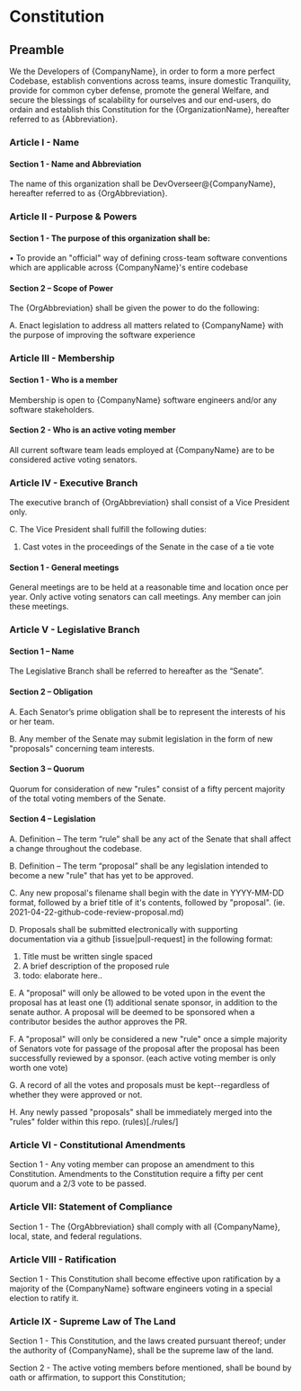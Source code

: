 # Constitution

## Preamble
We the Developers of {CompanyName}, in order to form a more perfect Codebase, establish conventions across teams, insure domestic Tranquility, provide for common cyber defense, promote the general Welfare, and secure the blessings of scalability for ourselves and our end-users, do ordain and establish this Constitution for the {OrganizationName}, hereafter referred to as {Abbreviation}.

### Article I - Name

#### Section 1 - Name and Abbreviation

The name of this organization shall be DevOverseer@{CompanyName}, hereafter referred to as {OrgAbbreviation}.


### Article II - Purpose & Powers

#### Section 1 - The purpose of this organization shall be:

• To provide an "official" way of defining cross-team software conventions which are applicable across {CompanyName}'s entire codebase

#### Section 2 – Scope of Power

The {OrgAbbreviation} shall be given the power to do the following:

A. Enact legislation to address all matters related to {CompanyName} with the purpose of improving
the software experience

### Article III - Membership

#### Section 1 - Who is a member

Membership is open to {CompanyName} software engineers and/or any software
stakeholders. 

#### Section 2 - Who is an active voting member

All current software team leads employed at {CompanyName} are to be considered active voting senators.


### Article IV - Executive Branch

The executive branch of {OrgAbbreviation} shall consist of a Vice President only.

C. The Vice President shall fulfill the following duties:

1. Cast votes in the proceedings of the Senate in the case of a tie vote

#### Section 1 - General meetings

General meetings are to be held at a reasonable time and location once per year. Only active voting senators can call meetings. Any member can join these meetings.


### Article V - Legislative Branch

#### Section 1 – Name

The Legislative Branch shall be referred to hereafter as the “Senate”.

#### Section 2 – Obligation

A. Each Senator’s prime obligation shall be to represent the interests of his or her team.

B. Any member of the Senate may submit legislation in the form of new "proposals" 
concerning team interests.

#### Section 3 – Quorum

Quorum for consideration of new "rules" consist of a fifty percent majority of the total voting members of
the Senate.

#### Section 4 – Legislation

A. Definition – The term “rule” shall be any act of the Senate that shall affect a change throughout
the codebase.

B. Definition – The term “proposal” shall be any legislation intended to become a new "rule" that has yet to be approved.

C. Any new proposal's filename shall begin with the date in YYYY-MM-DD format, followed by a brief title of it's contents, followed by "proposal". (ie. 2021-04-22-github-code-review-proposal.md)

D. Proposals shall be submitted electronically with supporting documentation via a github [issue|pull-request] in the following format:

1. Title must be written single spaced
2. A brief description of the proposed rule
3. todo: elaborate here..


E. A "proposal" will only be allowed to be voted upon in the event the proposal has at least one (1) additional senate sponsor, in addition to the senate author. A proposal will be deemed to be sponsored when a contributor besides the author approves the PR.

F. A "proposal" will only be considered a new "rule" once a simple majority of Senators vote for passage of the proposal after the proposal has been successfully reviewed by a sponsor. (each active voting member is only worth one vote)

G. A record of all the votes and proposals must be kept--regardless of whether they were approved or not.

H. Any newly passed "proposals" shall be immediately merged into the "rules" folder within this repo. (rules)[./rules/]

### Article VI - Constitutional Amendments


Section 1 - Any voting member can propose an amendment to this Constitution. Amendments to the Constitution require a
fifty per cent quorum and a 2/3 vote to be passed. 

### Article VII: Statement of Compliance

Section 1 - The {OrgAbbreviation} shall comply with all {CompanyName}, local, state, and federal
regulations.


### Article VIII - Ratification

Section 1 - This Constitution shall become effective upon ratification by
a majority of the {CompanyName} software engineers voting in a special election to ratify it.

### Article IX - Supreme Law of The Land

Section 1 - This Constitution, and the laws created pursuant thereof; under the authority of {CompanyName}, shall be the supreme law of the land.

Section 2 - The active voting members before mentioned, shall be bound by oath or affirmation, to support this Constitution;
